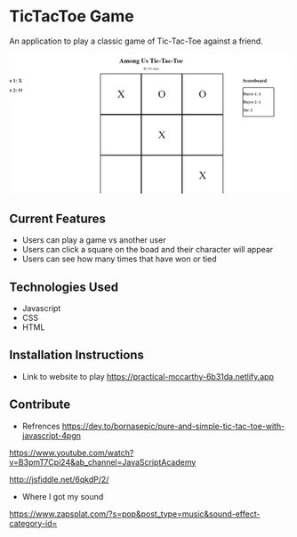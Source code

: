 # TicTacToe Game

An application to play a classic game of Tic-Tac-Toe against a friend.

![preview](preview.jpg)

## Current Features
- Users can play a game vs another user
- Users can click a square on the boad and their character will appear
- Users can see how many times that have won or tied


 ## Technologies Used
 - Javascript
 - CSS
 - HTML

 ## Installation Instructions

- Link to website to play https://practical-mccarthy-6b31da.netlify.app

## Contribute
 - Refrences
https://dev.to/bornasepic/pure-and-simple-tic-tac-toe-with-javascript-4pgn

https://www.youtube.com/watch?v=B3pmT7Cpi24&ab_channel=JavaScriptAcademy

http://jsfiddle.net/6qkdP/2/

- Where I got my sound

https://www.zapsplat.com/?s=pop&post_type=music&sound-effect-category-id=